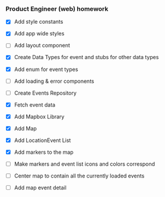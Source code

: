 ### Product Engineer (web) homework

- [x] Add style constants
- [x] Add app wide styles
- [ ] Add layout component
- [x] Create Data Types for event and stubs for other data types
- [x] Add enum for event types
- [ ] Add loading & error components
- [ ] Create Events Repository
- [x] Fetch event data
- [x] Add Mapbox Library
- [x] Add Map
- [x] Add LocationEvent List
- [x] Add markers to the map
- [ ] Make markers and event list icons and colors correspond
- [ ] Center map to contain all the currently loaded events
- [ ] Add map event detail


